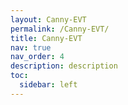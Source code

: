 ```yaml
---
layout: Canny-EVT
permalink: /Canny-EVT/
title: Canny-EVT
nav: true
nav_order: 4
description: description
toc:
  sidebar: left
---
```

